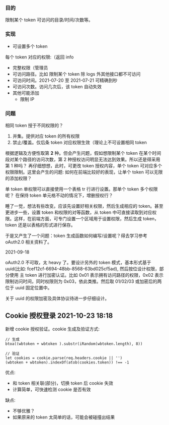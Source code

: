 ### 目的

限制某个 token 可访问的目录/时间/次数等。

### 实现

- 可设置多个 token

每个 token 对应的权限:（返回 info
- 完整权限（管理员
- 可访问路径。比如 限制某个 token 除 logs 外其他接口都不可访问
- 可访问时间。2021-07-20 至 2021-07-21 可精确到秒
- 可访问次数。访问几次后，该 token 自动失效
- 其他可能添加
  - 限制 IP

### 问题

相同 token 授于不同权限的？

1. 并集。提供对应 token 的所有权限
2. 禁止/覆盖。仅后条 token 对应权限生效（理论上不可设置相同 token

根据逻辑及方便性取第 **2** 种。但会产生问题，假如想限制某个 token 在某个时间段对某个路径的访问次数，第 2 种授权访问明显无法达到效果。所以还是得采用第 1 种吗？
再仔细想想，此时，可更改 token 授权内容，单个 token 可对应多个权限限制。这里会产生的问题: 如何在前端比较好的表现，让单个 token 可以无限的添加权限？

单 token 单权限可以直接使用一个表格 tr 行进行设置。那单个 token 多个权限呢？ 在保持 token 单元格不动的情况下，增删授权行？

睡了一觉，想法有些改变。应该先设置好相关权限，然后生成相应的 token。甚至更进步一些，设置 token 和权限的对等函数，从 token 中可直接读取到对应权限。这样，在前端方面，可专门设置一个区域用于设置权限，然后生成 token，token 还是以表格的形式进行保存。

于是又产生了一个问题：token 生成函数如何编写/设置呢？得去学习参考 oAuth2.0 相关资料了。

2021-09-18

oAuth2.0 不可取，太 heavy 了。要设计另外的 token 模式，基本形式基于 uuid(比如: fcef12cf-6694-48bb-8568-63bd025cf5ad), 然后按位设计权限，部分使用 主 token 进行加密认证。比如 0x01 表示拥有访问路径的权限，0x02 表示限制访问时间，同时权限则为 0x03，依此类推。然后取 01/02/03 或加密后的两位于 uuid 固定位置中。

关于 uuid 的权限加密及具体协议待进一步仔细设计。

## Cookie 授权登录 2021-10-23 18:18

新增 cookie 授权验证。cookie 生成及验证方式:

``` JS
// 生成
btoa((wbtoken + wbtoken ).substr(iRandom(wbtoken.length), 8))

// 验证
let cookies = cookie.parse(req.headers.cookie || '')
(wbtoken + wbtoken).indexOf(atob(cookies.token)) !== -1
```

优点:

- 和 token 相关联(部分)，切换 token 后 cookie 失效
- 计算简单，可快速检测 cookie 是否有效

缺点:

- 不够优雅？
- 如果原来的 token 太简单的话，可能会被碰撞出结果